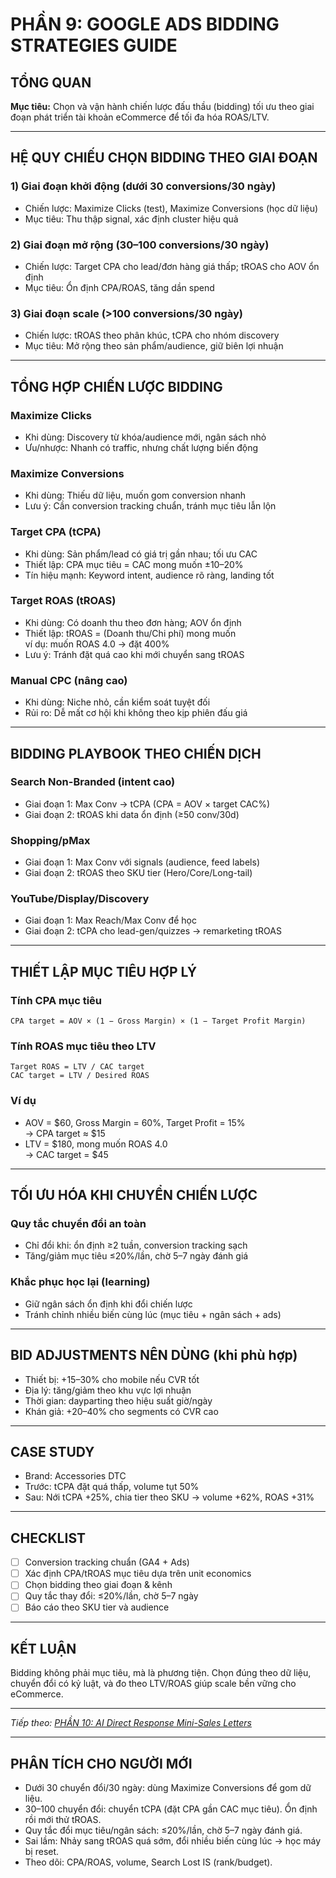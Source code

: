 # PHẦN 9: GOOGLE ADS BIDDING STRATEGIES GUIDE

## TỔNG QUAN
**Mục tiêu:** Chọn và vận hành chiến lược đấu thầu (bidding) tối ưu theo giai đoạn phát triển tài khoản eCommerce để tối đa hóa ROAS/LTV.

---

## HỆ QUY CHIẾU CHỌN BIDDING THEO GIAI ĐOẠN

### 1) Giai đoạn khởi động (dưới 30 conversions/30 ngày)
- Chiến lược: Maximize Clicks (test), Maximize Conversions (học dữ liệu)
- Mục tiêu: Thu thập signal, xác định cluster hiệu quả

### 2) Giai đoạn mở rộng (30–100 conversions/30 ngày)
- Chiến lược: Target CPA cho lead/đơn hàng giá thấp; tROAS cho AOV ổn định
- Mục tiêu: Ổn định CPA/ROAS, tăng dần spend

### 3) Giai đoạn scale (>100 conversions/30 ngày)
- Chiến lược: tROAS theo phân khúc, tCPA cho nhóm discovery
- Mục tiêu: Mở rộng theo sản phẩm/audience, giữ biên lợi nhuận

---

## TỔNG HỢP CHIẾN LƯỢC BIDDING

### Maximize Clicks
- Khi dùng: Discovery từ khóa/audience mới, ngân sách nhỏ
- Ưu/nhược: Nhanh có traffic, nhưng chất lượng biến động

### Maximize Conversions
- Khi dùng: Thiếu dữ liệu, muốn gom conversion nhanh
- Lưu ý: Cần conversion tracking chuẩn, tránh mục tiêu lẫn lộn

### Target CPA (tCPA)
- Khi dùng: Sản phẩm/lead có giá trị gần nhau; tối ưu CAC
- Thiết lập: CPA mục tiêu = CAC mong muốn ±10–20%
- Tín hiệu mạnh: Keyword intent, audience rõ ràng, landing tốt

### Target ROAS (tROAS)
- Khi dùng: Có doanh thu theo đơn hàng; AOV ổn định
- Thiết lập: tROAS = (Doanh thu/Chi phí) mong muốn  
  ví dụ: muốn ROAS 4.0 → đặt 400%
- Lưu ý: Tránh đặt quá cao khi mới chuyển sang tROAS

### Manual CPC (nâng cao)
- Khi dùng: Niche nhỏ, cần kiểm soát tuyệt đối
- Rủi ro: Dễ mất cơ hội khi không theo kịp phiên đấu giá

---

## BIDDING PLAYBOOK THEO CHIẾN DỊCH

### Search Non-Branded (intent cao)
- Giai đoạn 1: Max Conv → tCPA (CPA = AOV × target CAC%)
- Giai đoạn 2: tROAS khi data ổn định (≥50 conv/30d)

### Shopping/pMax
- Giai đoạn 1: Max Conv với signals (audience, feed labels)
- Giai đoạn 2: tROAS theo SKU tier (Hero/Core/Long-tail)

### YouTube/Display/Discovery
- Giai đoạn 1: Max Reach/Max Conv để học
- Giai đoạn 2: tCPA cho lead-gen/quizzes → remarketing tROAS

---

## THIẾT LẬP MỤC TIÊU HỢP LÝ

### Tính CPA mục tiêu
```
CPA target = AOV × (1 − Gross Margin) × (1 − Target Profit Margin)
```

### Tính ROAS mục tiêu theo LTV
```
Target ROAS = LTV / CAC target
CAC target = LTV / Desired ROAS
```

### Ví dụ
- AOV = $60, Gross Margin = 60%, Target Profit = 15%  
→ CPA target ≈ $15  
- LTV = $180, mong muốn ROAS 4.0  
→ CAC target = $45

---

## TỐI ƯU HÓA KHI CHUYỂN CHIẾN LƯỢC

### Quy tắc chuyển đổi an toàn
- Chỉ đổi khi: ổn định ≥2 tuần, conversion tracking sạch
- Tăng/giảm mục tiêu ≤20%/lần, chờ 5–7 ngày đánh giá

### Khắc phục học lại (learning)
- Giữ ngân sách ổn định khi đổi chiến lược
- Tránh chỉnh nhiều biến cùng lúc (mục tiêu + ngân sách + ads)

---

## BID ADJUSTMENTS NÊN DÙNG (khi phù hợp)
- Thiết bị: +15–30% cho mobile nếu CVR tốt
- Địa lý: tăng/giảm theo khu vực lợi nhuận
- Thời gian: dayparting theo hiệu suất giờ/ngày
- Khán giả: +20–40% cho segments có CVR cao

---

## CASE STUDY
- Brand: Accessories DTC  
- Trước: tCPA đặt quá thấp, volume tụt 50%  
- Sau: Nới tCPA +25%, chia tier theo SKU → volume +62%, ROAS +31%

---

## CHECKLIST
- [ ] Conversion tracking chuẩn (GA4 + Ads)  
- [ ] Xác định CPA/tROAS mục tiêu dựa trên unit economics  
- [ ] Chọn bidding theo giai đoạn & kênh  
- [ ] Quy tắc thay đổi: ≤20%/lần, chờ 5–7 ngày  
- [ ] Báo cáo theo SKU tier và audience

---

## KẾT LUẬN
Bidding không phải mục tiêu, mà là phương tiện. Chọn đúng theo dữ liệu, chuyển đổi có kỷ luật, và đo theo LTV/ROAS giúp scale bền vững cho eCommerce.

---

*Tiếp theo: [PHẦN 10: AI Direct Response Mini-Sales Letters](../11_Part_10_AI_Mini_Sales_Letters.md)*

---

## PHÂN TÍCH CHO NGƯỜI MỚI
- Dưới 30 chuyển đổi/30 ngày: dùng Maximize Conversions để gom dữ liệu.
- 30–100 chuyển đổi: chuyển tCPA (đặt CPA gần CAC mục tiêu). Ổn định rồi mới thử tROAS.
- Quy tắc đổi mục tiêu/ngân sách: ≤20%/lần, chờ 5–7 ngày đánh giá.
- Sai lầm: Nhảy sang tROAS quá sớm, đổi nhiều biến cùng lúc → học máy bị reset.
- Theo dõi: CPA/ROAS, volume, Search Lost IS (rank/budget).
